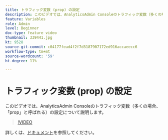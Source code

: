 ```yaml
---
title: トラフィック変数 (prop) の設定
description: このビデオでは、AnalyticsAdmin Consoleのトラフィック変数（多くの場合、「prop」と呼ばれる）の設定について説明します。
feature: Variables
role: Admin
level: Beginner
doc-type: feature video
thumbnail: 339441.jpg
kt: 9528
source-git-commit: c04177fead4f2f7d3187907172ed916accaeecc6
workflow-type: tm+mt
source-wordcount: '59'
ht-degree: 11%

---
```



# トラフィック変数 (prop) の設定

このビデオでは、AnalyticsAdmin Consoleのトラフィック変数（多くの場合、「prop」と呼ばれる）の設定について説明します。

>[!VIDEO](https://video.tv.adobe.com/v/339441/?quality=12&learn=on)

詳しくは、[ドキュメント](https://experienceleague.adobe.com/docs/analytics/admin/admin-tools/traffic-variables/traffic-var.html?lang=en)を参照してください。
